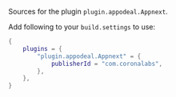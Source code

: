 Sources for the plugin `plugin.appodeal.Appnext`.

Add following to your `build.settings` to use:
```lua
{
    plugins = {
        "plugin.appodeal.Appnext" = {
            publisherId = "com.coronalabs",
        },
    },
}
```
